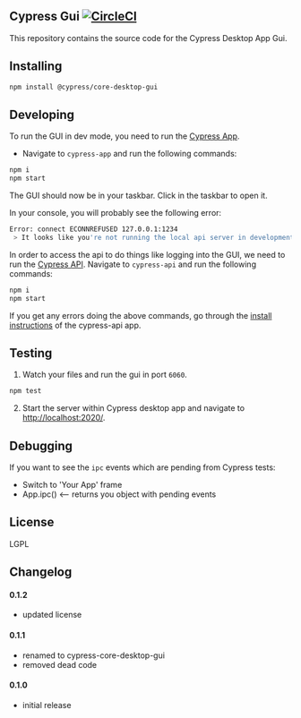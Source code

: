 ## Cypress Gui [![CircleCI](https://circleci.com/gh/cypress-io/cypress-core-desktop-gui.svg?style=shield&circle-token=2d68c0ace2f8c89ce0ddbf3f14776764f9f70d0f)](https://circleci.com/gh/cypress-io/cypress-core-desktop-gui)

This repository contains the source code for the Cypress Desktop App Gui.

## Installing

```bash
npm install @cypress/core-desktop-gui
```

## Developing

To run the GUI in dev mode, you need to run the [Cypress App](https://github.com/cypress-io/cypress-app).

- Navigate to `cypress-app` and run the following commands:

```bash
npm i
npm start
```

The GUI should now be in your taskbar. Click in the taskbar to open it.

In your console, you will probably see the following error:

```bash
Error: connect ECONNREFUSED 127.0.0.1:1234
 > It looks like you're not running the local api server in development. This may cause problems running the GUI.
```

In order to access the api to do things like logging into the GUI, we need to run the [Cypress API](https://github.com/cypress-io/cypress-api). Navigate to `cypress-api` and run the following commands:

```bash
npm i
npm start
```

If you get any errors doing the above commands, go through the [install instructions](https://github.com/cypress-io/cypress-api) of the cypress-api app.

## Testing

1. Watch your files and run the gui in port `6060`.

```bash
npm test
```

2. Start the server within Cypress desktop app and navigate to [http://localhost:2020/](http://localhost:2020/).

## Debugging

If you want to see the `ipc` events which are pending from Cypress tests:

- Switch to 'Your App' frame
- App.ipc() <-- returns you object with pending events

## License
LGPL

## Changelog

#### 0.1.2
- updated license

#### 0.1.1
- renamed to cypress-core-desktop-gui
- removed dead code

#### 0.1.0
- initial release
